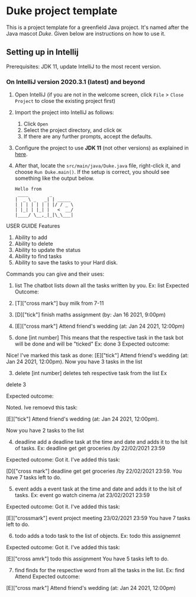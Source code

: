 # Duke project template

This is a project template for a greenfield Java project. It's named after the Java mascot _Duke_. Given below are instructions on how to use it.

## Setting up in Intellij

Prerequisites: JDK 11, update IntelliJ to the most recent version.

### On IntelliJ version 2020.3.1 (latest) and beyond

1. Open IntelliJ (if you are not in the welcome screen, click `File` > `Close Project` to close the existing project first)
1. Import the project into IntelliJ as follows:
   1. Click `Open`
   1. Select the project directory, and click `OK`
   1. If there are any further prompts, accept the defaults.
1. Configure the project to use **JDK 11** (not other versions) as explained in [here](https://www.jetbrains.com/help/idea/sdk.html#set-up-jdk).
1. After that, locate the `src/main/java/Duke.java` file, right-click it, and choose `Run Duke.main()`. If the setup is correct, you should see something like the output below.

   ```
   Hello from
    ____        _        
   |  _ \ _   _| | _____ 
   | | | | | | | |/ / _ \
   | |_| | |_| |   <  __/
   |____/ \__,_|_|\_\___|
   ```
USER GUIDE
Features
1. Ability to add
2. Ability to delete
3. Ability to update the status
4. Ability to find tasks
5. Ability to save the tasks to your Hard disk.


Commands you can give and their uses:
1. list
The chatbot lists down all the tasks written by you.
Ex:
list
Expected Outcome:

1. [T]["cross mark"] buy milk from 7-11

2. [D]["tick"] finish maths assignment (by: Jan 16 2021, 9:00pm)

3. [E]["cross mark"] Attend friend's wedding  (at: Jan 24 2021, 12:00pm)


2. done [int number]
This means that the respective task in the task bot will be done and will be "ticked"
Ex:
done 3
Expected outcome:

Nice! I've marked this task as done: [E]["tick"] Attend friend's wedding  (at: Jan 24 2021, 12:00pm). Now you have 3 tasks in the list

3. delete [int number] 
deletes teh respective task from the list
Ex

delete 3

Expected outcome:

Noted. Ive remoevd this task:

[E]["tick"] Attend friend's wedding  (at: Jan 24 2021, 12:00pm).

Now you have 2 tasks to the list

4. deadline
add a deadline task at the time and date and adds it to the lsit of tasks.
Ex: deadline get get groceries  /by 22/02/2021 23:59

Expected outcome:
Got it. I've added this task:

[D]["cross mark"] deadline get get groceries  /by 22/02/2021 23:59. 
You have 7 tasks left to do.

5. event
adds a event task at the time and date and adds it to the lsit of tasks.
Ex: event go watch cinema  /at 23/02/2021 23:59

Expected outcome:
Got it. I've added this task:

[E]["crossmark"] event project meeting 23/02/2021 23:59
You have 7 tasks left to do.

6. todo
adds a todo task to the list of objects.
Ex: todo this assignemnt 

Expected outcome:
Got it. I've added this task:

[E]["cross amrk"] todo this assignment
You have 5 tasks left to do.

7. find 
finds for the respective word from all the tasks in the list.
Ex:
find Attend
Expected outcome:

[E]["cross mark"] Attend friend's wedding  (at: Jan 24 2021, 12:00pm)


